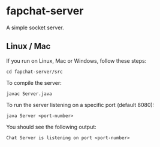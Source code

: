 # fapchat-server

A simple socket server.

## Linux / Mac

If you run on Linux, Mac or Windows, follow these steps:

    cd fapchat-server/src

To compile the server:

    javac Server.java

To run the server listening on a specific port (default 8080):

    java Server <port-number>

You should see the following output:

    Chat Server is listening on port <port-number>